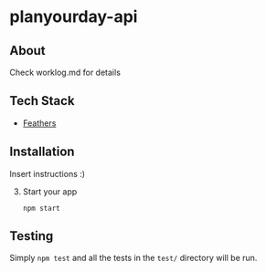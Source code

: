 # planyourday-api

## About

Check worklog.md for details

## Tech Stack

- [Feathers](http://feathersjs.com)

## Installation

Insert instructions :)

3. Start your app

    ```
    npm start
    ```

## Testing

Simply `npm test` and all the tests in the `test/` directory will be run.
